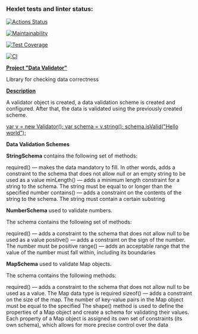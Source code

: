 ### Hexlet tests and linter status:
[![Actions Status](https://github.com/irinakomarchenko/java-project-78/actions/workflows/hexlet-check.yml/badge.svg)](https://github.com/irinakomarchenko/java-project-78/actions)

[![Maintainability](https://api.codeclimate.com/v1/badges/c65b8b349730e5490082/maintainability)](https://codeclimate.com/github/irinakomarchenko/java-project-78/maintainability)

[![Test Coverage](https://api.codeclimate.com/v1/badges/c65b8b349730e5490082/test_coverage)](https://codeclimate.com/github/irinakomarchenko/java-project-78/test_coverage)

[![CI](https://github.com/irinakomarchenko/java-project-78/actions/workflows/ci.yml/badge.svg)](https://github.com/irinakomarchenko/java-project-78/actions/workflows/ci.yml)

[**Project "Data Validator"**]()

Library for checking data correctness

**[Description]()**

A validator object is created, a data validation scheme is created and configured. 
After that, the data is validated using the previously created scheme.

[var v = new Validator();
var schema = v.string();
schema.isValid("Hello world");]()

**Data Validation Schemes**

**StringSchema** contains the following set of methods:

required() — makes the data mandatory to fill. In other words, adds a constraint to the schema that does not allow 
null or an empty string to be used as a value
minLength() — adds a minimum length constraint for a string to the schema. 
The string must be equal to or longer than the specified number
contains() — adds a constraint on the contents of the string to the schema. 
The string must contain a certain substring

**NumberSchema** used to validate numbers.

The schema contains the following set of methods:

required() — adds a constraint to the schema that does not allow null to be used as a value
positive() — adds a constraint on the sign of the number. The number must be positive
range() — adds an acceptable range that the value of the number must fall within, 
including its boundaries

**MapSchema** used to validate Map objects.

The schema contains the following methods:

required() — adds a constraint to the schema that does not allow null to be used as a value. 
The Map data type is required
sizeof() — adds a constraint on the size of the map. The number of key-value pairs in the 
Map object must be equal to the specified
The shape() method is used to define the properties of a Map object and create a schema for validating
their values. Each property of a Map object is assigned its own set of constraints (its own schema),
which allows for more precise control over the data
